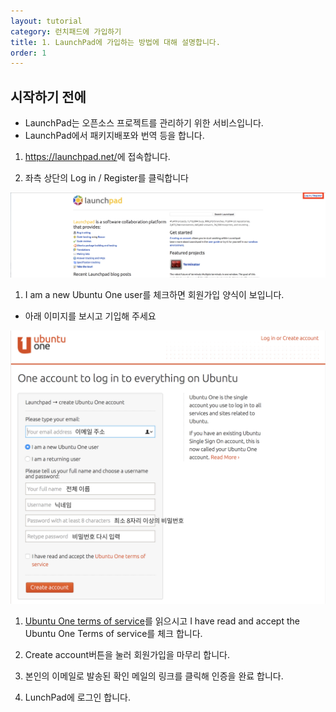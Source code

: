```yaml
---
layout: tutorial
category: 런치패드에 가입하기
title: 1. LaunchPad에 가입하는 방법에 대해 설명합니다.
order: 1
---
```


## 시작하기 전에
- LaunchPad는 오픈소스 프로젝트를 관리하기 위한 서비스입니다.
- LaunchPad에서 패키지배포와 번역 등을 합니다.

1. <https://launchpad.net/>에 접속합니다.

1. 좌측 상단의 Log in / Register를 클릭합니다

![main page](img/LaunchPad_main-page.PNG)

1. I am a new Ubuntu One user를 체크하면 회원가입 양식이 보입니다.
- 아래 이미지를 보시고 기입해 주세요

![register page](img/register_page.PNG)

1. [Ubuntu One terms of service](https://login.ubuntu.com/terms/?_ga=2.88591964.698254891.1523153616-335232315.1510658408)를 읽으시고 I have read and accept the Ubuntu One Terms of service를 체크 합니다.

1. Create account버튼을 눌러 회원가입을 마무리 합니다.

1. 본인의 이메일로 발송된 확인 메일의 링크를 클릭해 인증을 완료 합니다.

1. LunchPad에 로그인 합니다.
